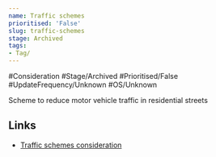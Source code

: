 ```yaml
---
name: Traffic schemes
prioritised: 'False'
slug: traffic-schemes
stage: Archived
tags:
- Tag/
---
```


#Consideration #Stage/Archived #Prioritised/False #UpdateFrequency/Unknown #OS/Unknown

Scheme to reduce motor vehicle traffic in residential streets

## Links

* [Traffic schemes consideration](https://design.planning.data.gov.uk/planning-consideration/traffic-schemes)